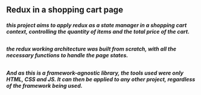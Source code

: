 ## Redux in a shopping cart page

##### this project aims to apply redux as a state manager in a shopping cart context, controlling the quantity of items and the total price of the cart.

##

##### the redux working architecture was built from scratch, with all the necessary functions to handle the page states.

##

##### And as this is a framework-agnostic library, the tools used were only HTML, CSS and JS. It can then be applied to any other project, regardless of the framework being used.

